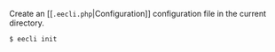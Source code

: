 Create an [[`.eecli.php`|Configuration]] configuration file in the current directory.

```
$ eecli init
```

